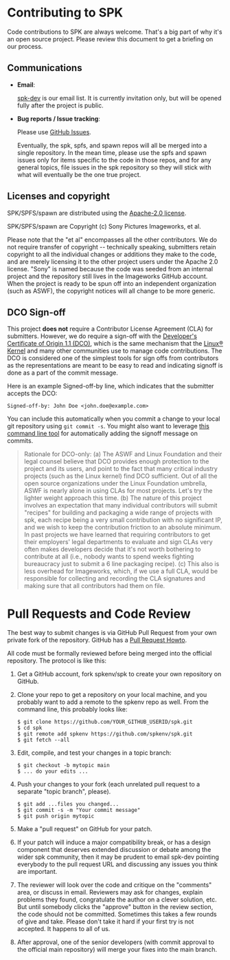 <!-- Copyright (c) Sony Pictures Imageworks, et al. -->
<!-- SPDX-License-Identifier: Apache-2.0 -->
<!-- https://github.com/spkenv/spk -->

# Contributing to SPK

Code contributions to SPK are always welcome. That's a big part of why it's
an open source project. Please review this document to get a briefing on our
process.


## Communications

* **Email**:

  [spk-dev](https://groups.google.com/g/spk-dev) is our email list. It is
  currently invitation only, but will be opened fully after the project is
  public.

* **Bug reports / Issue tracking**:

  Please use [GitHub Issues](https://github.com/spkenv/spk/issues).

  Eventually, the spk, spfs, and spawn repos will all be merged into a single
  repository. In the mean time, please use the spfs and spawn issues only
  for items specific to the code in those repos, and for any general topics,
  file issues in the spk repository so they will stick with what will
  eventually be the one true project.



## Licenses and copyright

SPK/SPFS/spawn are distributed using the [Apache-2.0 license](LICENSE.txt).

SPK/SPFS/spawn are Copyright (c) Sony Pictures Imageworks, et al.

Please note that the "et al" encompasses all the other contributors. We do
not require transfer of copyright -- technically speaking, submitters retain
copyright to all the individual changes or additions they make to the code,
and are merely licensing it to the other project users under the Apache 2.0
license.  "Sony" is named because the code was seeded from an internal
project and the repository still lives in the Imageworks GitHub account.
When the project is ready to be spun off into an independent organization
(such as ASWF), the copyright notices will all change to be more generic.

## DCO Sign-off

This project **does not** require a Contributor License Agreement (CLA)
for submitters. However, we do require a sign-off with the [Developer's Certificate of Origin 1.1
(DCO)](https://developercertificate.org/), which is the same mechanism that
the [Linux®
Kernel](https://git.kernel.org/pub/scm/linux/kernel/git/torvalds/linux.git/tree/Documentation/process/submitting-patches.rst#n416)
and many other communities use to manage code contributions. The DCO is
considered one of the simplest tools for sign offs from contributors as the
representations are meant to be easy to read and indicating signoff is done
as a part of the commit message.

Here is an example Signed-off-by line, which indicates that the submitter
accepts the DCO:

`Signed-off-by: John Doe <john.doe@example.com>`

You can include this automatically when you commit a change to your local
git repository using `git commit -s`. You might also want to leverage [this
command line tool](https://github.com/coderanger/dco) for automatically
adding the signoff message on commits.

> Rationale for DCO-only: (a) The ASWF and Linux Foundation and their legal
counsel believe that DCO provides enough protection to the project and its
users, and point to the fact that many critical industry projects (such as
the Linux kernel) find DCO sufficient. Out of all the open source
organizations under the Linux Foundation umbrella, ASWF is nearly alone in
using CLAs for most projects. Let's try the lighter weight approach this
time. (b) The nature of this project involves an expectation that many
individual contributors will submit "recipes" for building and packaging a
wide range of projects with spk, each recipe being a very small contribution
with no significant IP, and we wish to keep the contribution friction to an
absolute minimum. In past projects we have learned that requiring
contributors to get their employers' legal departments to evaluate and sign
CLAs very often makes developers decide that it's not worth bothering to
contribute at all (i.e., nobody wants to spend weeks fighting bureaucracy
just to submit a 6 line packaging recipe). (c) This also is less overhead
for Imageworks, which, if we use a full CLA, would be responsible for
collecting and recording the CLA signatures and making sure that all
contributors had them on file.


# Pull Requests and Code Review

The best way to submit changes is via GitHub Pull Request from your own
private fork of the repository. GitHub has a [Pull Request
Howto](https://help.github.com/articles/using-pull-requests/).

All code must be formally reviewed before being merged into the official
repository. The protocol is like this:

1. Get a GitHub account, fork spkenv/spk to create your
own repository on GitHub.

1. Clone your repo to get a repository on your local machine, and you
   probably want to add a remote to the spkenv repo as well. From the
   command line, this probably looks like:

   ```
   $ git clone https://github.com/YOUR_GITHUB_USERID/spk.git
   $ cd spk
   $ git remote add spkenv https://github.com/spkenv/spk.git
   $ git fetch --all
   ```

2. Edit, compile, and test your changes in a topic branch:

   ```
   $ git checkout -b mytopic main
   $ ... do your edits ...
   ```

3. Push your changes to your fork (each unrelated pull request to a separate "topic branch", please).

   ```
   $ git add ...files you changed...
   $ git commit -s -m "Your commit message"
   $ git push origin mytopic
   ```

4. Make a "pull request" on GitHub for your patch.

5. If your patch will induce a major compatibility break, or has a design
component that deserves extended discussion or debate among the wider spk
community, then it may be prudent to email spk-dev pointing everybody to
the pull request URL and discussing any issues you think are important.

1. The reviewer will look over the code and critique on the "comments" area,
or discuss in email. Reviewers may ask for changes, explain problems they
found, congratulate the author on a clever solution, etc. But until somebody
clicks the "approve" button in the review section, the code should not be
committed. Sometimes this takes a few rounds of give and take. Please don't
take it hard if your first try is not accepted. It happens to all of us.

1. After approval, one of the senior developers (with commit approval to the
official main repository) will merge your fixes into the main branch.
